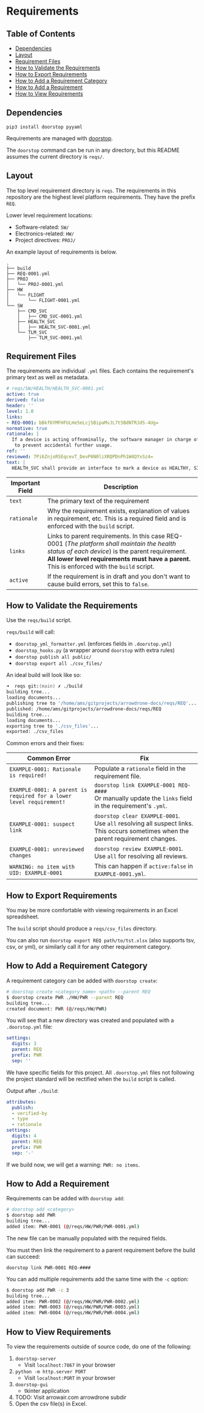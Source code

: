 # Requirements

## Table of Contents

- [Dependencies](#dependencies)
- [Layout](#layout)
- [Requirement Files](#requirement-files)
- [How to Validate the Requirements](#how-to-validate-the-requirements)
- [How to Export Requirements](#how-to-export-requirements)
- [How to Add a Requirement Category](#how-to-add-a-requirement-category)
- [How to Add a Requirement](#how-to-add-a-requirement)
- [How to View Requirements](#how-to-view-requirements)

## Dependencies

```python3
pip3 install doorstop pyyaml
```

Requirements are managed with [doorstop](https://doorstop.readthedocs.io/en/latest/).

The `doorstop` command can be run in any directory, but this README assumes the current directory is `reqs/`.

## Layout

The top level requirement directory is `reqs`. The requirements in this repository are the highest level platform requirements. They have the prefix `REQ`.

Lower level requirement locations:
- Software-related: `SW/`
- Electronics-related: `HW/`
- Project directives: `PROJ/`

An example layout of requirements is below.
```tree
.
├── build
├── REQ-0001.yml
├── PROJ
│   └── PROJ-0001.yml
├── HW
│   └── FLIGHT
│       └── FLIGHT-0001.yml
└── SW
    ├── CMD_SVC
    │   ├── CMD_SVC-0001.yml
    ├── HEALTH_SVC
    │   ├── HEALTH_SVC-0001.yml
    └── TLM_SVC
        ├── TLM_SVC-0001.yml
```

## Requirement Files

The requirements are individual `.yml` files. Each contains the requirement's primary text as well as metadata.

```yml
# reqs/SW/HEALTH/HEALTH_SVC-0001.yml
active: true
derived: false
header: ''
level: 1.0
links:
- REQ-0001: bBkf6YMFHFULHe5eLcjSBipaMvJL7t5BdNTRJdS-4Ug=
normative: true
rationale: |
  If a device is acting offnominally, the software manager in charge of that device may elect to mark it as SICK or DEAD
   to prevent accidental further usage.
ref: ''
reviewed: 7Pi6ZnjoRSEqcevT_DevP6N0liXRQPDnPh1W4QYxSz4=
text: |
  HEALTH_SVC shall provide an interface to mark a device as HEALTHY, SICK, or DEAD.
```

Important Field | Description
---- | ---
`text` | The primary text of the requirement
`rationale` | Why the requirement exists, explanation of values in requirement, etc. This is a required field and is enforced with the `build` script.
`links` | Links to parent requirements. In this case REQ-0001 (*The platform shall maintain the health status of each device*) is the parent requirement. **All lower level requirements must have a parent.** This is enforced with the `build` script.
`active` | If the requirement is in draft and you don't want to cause build errors, set this to `false`.


## How to Validate the Requirements

Use the `reqs/build` script.

`reqs/build` will call:
- `doorstop_yml_formatter.yml` (enforces fields in `.doorstop.yml`)
- `doorstop_hooks.py` (a wrapper around `doorstop` with extra rules)
- `doorstop publish all public/`
- `doorstop export all ./csv_files/`

An ideal build will look like so:

```zsh
➜  reqs git:(main) ✗ ./build
building tree...
loading documents...
publishing tree to '/home/ams/gitprojects/arrowdrone-docs/reqs/REQ'...
published: /home/ams/gitprojects/arrowdrone-docs/reqs/REQ
building tree...
loading documents...
exporting tree to './csv_files'...
exported: ./csv_files
```

Common errors and their fixes:

Common Error | Fix
--- | ---
`EXAMPLE-0001: Rationale is required!` | Populate a `rationale` field in the requirement file.
`EXAMPLE-0001: A parent is required for a lower level requirement!` | `doorstop link EXAMPLE-0001 REQ-####`<br>Or manually update the `links` field in the requirement's `.yml`.
`EXAMPLE-0001: suspect link` | `doorstop clear EXAMPLE-0001`.<br>Use `all` resolving all suspect links. This occurs sometimes when the parent requirement changes.
`EXAMPLE-0001: unreviewed changes` | `doorstop review EXAMPLE-0001`.<br>Use `all` for resolving all reviews.
`WARNING: no item with UID: EXAMPLE-0001` | This can happen if `active:false` in `EXAMPLE-0001.yml`.

## How to Export Requirements

You may be more comfortable with viewing requirements in an Excel spreadsheet.

The `build` script should produce a `reqs/csv_files` directory.

You can also run `doorstop export REQ path/to/tst.xlsx` (also supports tsv, csv, or yml), or similarly call it for any other requirement category.

## How to Add a Requirement Category

A requirement category can be added with `doorstop create`:

```bash
# doorstop create <category name> <path> --parent REQ
$ doorstop create PWR ./HW/PWR --parent REQ
building tree...
created document: PWR (@/reqs/HW/PWR)
```

You will see that a new directory was created and populated with a `.doorstop.yml` file:
```yaml
settings:
  digits: 3
  parent: REQ
  prefix: PWR
  sep: ''
```

We have specific fields for this project. All `.doorstop.yml` files not following the project standard will be rectified when the `build` script is called.

Output after `./build`:

```yaml
attributes:
  publish:
  - verified-by
  - type
  - rationale
settings:
  digits: 4
  parent: REQ
  prefix: PWR
  sep: '-'
```

If we build now, we will get a warning: `PWR: no items`.

## How to Add a Requirement

Requirements can be added with `doorstop add`:

```bash
# doorstop add <category>
$ doorstop add PWR
building tree...
added item: PWR-0001 (@/reqs/HW/PWR/PWR-0001.yml)
```
The new file can be manually populated with the required fields.

You must then link the requirement to a parent requirement before the build can succeed:

`doorstop link PWR-0001 REQ-####`

You can add multiple requirements add the same time with the `-c` option:

```bash
$ doorstop add PWR -c 3
building tree...
added item: PWR-0002 (@/reqs/HW/PWR/PWR-0002.yml)
added item: PWR-0003 (@/reqs/HW/PWR/PWR-0003.yml)
added item: PWR-0004 (@/reqs/HW/PWR/PWR-0004.yml)
```

## How to View Requirements

To view the requirements outside of source code, do one of the following:
1) `doorstop-server`
    - Visit `localhost:7867` in your browser
2) `python -m http.server PORT` 
    - Visit `localhost:PORT` in your browser
3) `doorstop-gui`
    - tkinter application
4) TODO: Visit arrowair.com arrowdrone subdir
5) Open the csv file(s) in Excel.